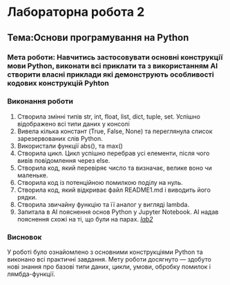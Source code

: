 # Лабораторна робота 2
## Тема:Основи програмування на Python
### Мета роботи: Навчитись застосовувати основні конструкції мови Python, виконати всі приклати та з використанням AI створити власні приклади які демонструють особливості кодових конструкцій Pyhton

### Виконання роботи
1. Створила змінні типів str, int, float, list, dict, tuple, set. Успішно відображено всі типи даних у консолі
1. Вивела кілька констант (True, False, None) та переглянула список зарезервованих слів Python.
2. Використали функції abs(), та max()
1. Створила цикл. Цикл успішно перебрав усі елементи, після чого вивів повідомлення через else.
1. Створила код, який перевіряє число та визначає, велике воно чи маленьке.
1. Створила код із потенційною помилкою поділу на нуль.
1. Створила код, який відкриває файл README1.md і виводить його рядки.
1. Створила звичайну функцію та її аналог у вигляді lambda.
1. Запитала в AI пояснення основ Python у Jupyter Notebook. AI надав пояснення схожі на ті, що були на парах.
[*lab2*](lab2.ipynb)

### Висновок
У роботі було ознайомлено з основними конструкціями Python та виконано всі практичні завдання. Мету роботи досягнуто — здобуто нові знання про базові типи даних, цикли, умови, обробку помилок і лямбда-функції.